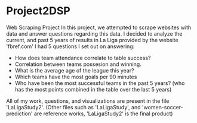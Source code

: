 # Project2DSP
 Web Scraping Project
In this project, we attempted to scrape websites with data and answer questions regarding this data.
I decided to analyze the current, and past 5 years of results in La Liga provided by the website 'fbref.com'
I had 5 questions I set out on answering:
- How does team attendance correlate to table success? 
- Correlation between teams possesion and winning.
- What is the average age of the league this year?
- Which teams have the most goals per 90 minutes
- Who have been the most successful teams in the past 5 years? (who has the most points combined in the table over the last 5 years)

All of my work, questions, and visualizations are present in the file 'LaLigaStudy2'.
(Other files such as 'LaLigaStudy', and 'women-soccer-prediction' are reference works, 'LaLigaStudy2' is the final product)




